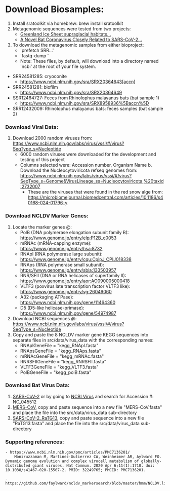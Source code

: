 # Download Biosamples:
1. Install sratoolkit via homebrew: brew install sratoolkit
2. Metagenomic sequences were tested from two projects:
    - [Greenland Ice Sheet supraglacial habitats...](https://www.ncbi.nlm.nih.gov/bioproject/942590)
    - [A Novel Bat Coronavirus Closely Related to SARS-CoV-2...](https://www.ncbi.nlm.nih.gov/bioproject?LinkName=sra_bioproject&from_uid=11604432)
2. To download the metagenomic samples from either bioproject:
    - 'prefetch SRR...'
    - 'fastq-dump <sra file>'
    - Note: These files, by default, will download into a directory named 'ncbi' at the root of your file system. 
- SRR24581285: cryoconite 
    - https://www.ncbi.nlm.nih.gov/sra/SRX20364643[accn]
- SRR24581281: biofilm
    - https://www.ncbi.nlm.nih.gov/sra/SRX20364649
- SSR12464727: Feces from Rhinolophus malayanus bats (bat sample 1)
    - https://www.ncbi.nlm.nih.gov/sra/SRX8958936%5Baccn%5D
- SRR12432009: Rhinolophus malayanus bats: feces samples (bat sample 2)

### Download Viral Data:
1. Download 2000 random viruses from: https://www.ncbi.nlm.nih.gov/labs/virus/vssi/#/virus?SeqType_s=Nucleotide
    - 6000 random viruses were downloaded for the development and testing of this project
    - Columns selected were: Accession number, Organism Name
    b. Download the Nucleocytoviricota refseq genomes from: https://www.ncbi.nlm.nih.gov/labs/virus/vssi/#/virus?SeqType_s=Genome&VirusLineage_ss=Nucleocytoviricota,%20taxid:2732007
        - These are the viruses that were found in the red snow alge from: https://microbiomejournal.biomedcentral.com/articles/10.1186/s40168-024-01796-y

### Download NCLDV Marker Genes:
1. Locate the marker genes @:
    - PolB (DNA polymerase elongation subunit family B): https://www.genome.jp/entry/elp:P12B_c0053
    - mRNAc (mRNA-capping enzyme): https://www.genome.jp/entry/hsa:8732
    - RNApl (RNA polymerase large subunit): https://www.genome.jp/entry/cqu:CpipJ_CPIJ018338
    - RNAps (RNA polymerase small subunit): https://www.genome.jp/entry/sbia:133503957
    - RNR/SFII (DNA or RNA helicases of superfamily II): https://www.genome.jp/entry/aor:AO090005000418
    - VLTF3 (poxvirus late transcription factor VLTF3 like): https://www.genome.jp/entry/vg:26049060
    - A32 (packaging ATPase): https://www.ncbi.nlm.nih.gov/gene/11464360
    - D5 (D5-like helicase-primase): https://www.ncbi.nlm.nih.gov/gene/54974987
2. Download NCBI sequences @: https://www.ncbi.nlm.nih.gov/labs/virus/vssi/#/virus?SeqType_s=Nucleotide
3. Copy and paste the 8 NCLDV marker gene KEGG sequences into separate files in src/data/virus_data with the corresponding names:
    - RNAplGeneFile = "kegg_RNApl.fasta"
    - RNApsGeneFile = "kegg_RNAps.fasta"
    - mRNAcGeneFile = "kegg_mRNAc.fasta"
    - RNRSFIIGeneFile = "kegg_RNRSFII.fasta"
    - VLTF3GeneFile = "kegg_VLTF3.fasta"
    - PolBGeneFile = "kegg_polB.fasta"

### Download Bat Virus Data:
1. [SARS-CoV-2](https://www.ncbi.nlm.nih.gov/nuccore/NC_045512) or by going to [NCBI Virus](https://www.ncbi.nlm.nih.gov/labs/virus/vssi/#/virus?VirusLineage_ss=Viruses,%20taxid:10239&SeqType_s=Nucleotide) and search for Accession #: NC_045512
2. [MERS-CoV](https://www.ncbi.nlm.nih.gov/nuccore/NC_019843.3?report=fasta), copy and paste sequence into a new file "MERS-CoV.fasta" and place the file into the src/data/virus_data sub-directory
3. [SARS-CoV-2_RaTG13](https://www.ncbi.nlm.nih.gov/nuccore/MN996532.2?report=fasta), copy and paste sequence into a new file "RaTG13.fasta" and place the file into the src/data/virus_data sub-directory


### Supporting references:
    - https://www.ncbi.nlm.nih.gov/pmc/articles/PMC7136201/
        Moniruzzaman M, Martinez-Gutierrez CA, Weinheimer AR, Aylward FO. Dynamic genome evolution and complex virocell metabolism of globally-distributed giant viruses. Nat Commun. 2020 Apr 6;11(1):1710. doi: 10.1038/s41467-020-15507-2. PMID: 32249765; PMCID: PMC7136201.

    - https://github.com/faylward/ncldv_markersearch/blob/master/hmm/NCLDV.list